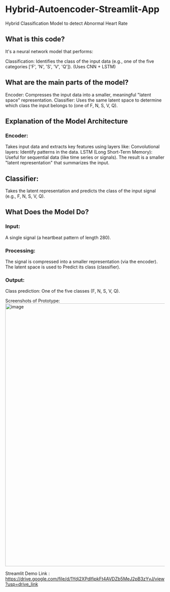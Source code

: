 # Hybrid-Autoencoder-Streamlit-App
Hybrid Classification Model to detect Abnormal Heart Rate

## What is this code?

It's a neural network model that performs:

Classification: Identifies the class of the input data (e.g., one of the five categories ['F', 'N', 'S', 'V', 'Q']). (Uses CNN + LSTM)

## What are the main parts of the model?

Encoder: Compresses the input data into a smaller, meaningful "latent space" representation.
Classifier: Uses the same latent space to determine which class the input belongs to (one of F, N, S, V, Q).

## Explanation of the Model Architecture
### Encoder:
Takes input data and extracts key features using layers like:
Convolutional layers: Identify patterns in the data. LSTM (Long Short-Term Memory): Useful for sequential data (like time series or signals).
The result is a smaller "latent representation" that summarizes the input.

## Classifier:
Takes the latent representation and predicts the class of the input signal (e.g., F, N, S, V, Q).

## What Does the Model Do?
### Input:
A single signal (a heartbeat pattern of length 280).

### Processing:
The signal is compressed into a smaller representation (via the encoder).
The latent space is used to Predict its class (classifier).

### Output:
Class prediction: One of the five classes (F, N, S, V, Q).

Screenshots of Prototype:
<img width="832" alt="image" src="https://github.com/user-attachments/assets/244a7e00-4388-4be2-b8a5-5fa709bac405" />

Streamlit Demo Link : https://drive.google.com/file/d/1Ydj2XPdlfipkFt4AVDZb5MeJ2pB3zYvJ/view?usp=drive_link
